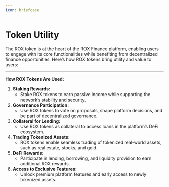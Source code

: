 ```yaml
---
icon: briefcase
---
```


# Token Utility

The ROX token is at the heart of the ROX Finance platform, enabling users to engage with its core functionalities while benefiting from decentralized finance opportunities. Here’s how ROX tokens bring utility and value to users:

***

**How ROX Tokens Are Used:**

1. **Staking Rewards:**
   * Stake ROX tokens to earn passive income while supporting the network’s stability and security.
2. **Governance Participation:**
   * Use ROX tokens to vote on proposals, shape platform decisions, and be part of decentralized governance.
3. **Collateral for Lending:**
   * Use ROX tokens as collateral to access loans in the platform’s DeFi ecosystem.
4. **Trading Tokenized Assets:**
   * ROX tokens enable seamless trading of tokenized real-world assets, such as real estate, stocks, and gold.
5. **DeFi Rewards:**
   * Participate in lending, borrowing, and liquidity provision to earn additional ROX rewards.
6. **Access to Exclusive Features:**
   * Unlock premium platform features and early access to newly tokenized assets.
